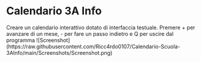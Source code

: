 <h1>Calendario 3A Info</h1>
Creare un calendario interattivo dotato di interfaccia testuale.  
Premere + per avanzare di un mese, - per fare un passo indietro e Q per uscire dal programma
![Screenshot](https://raw.githubusercontent.com/Ricc4rdo0107/Calendario-Scuola-3AInfo/main/Screenshots/Screenshot.png)
